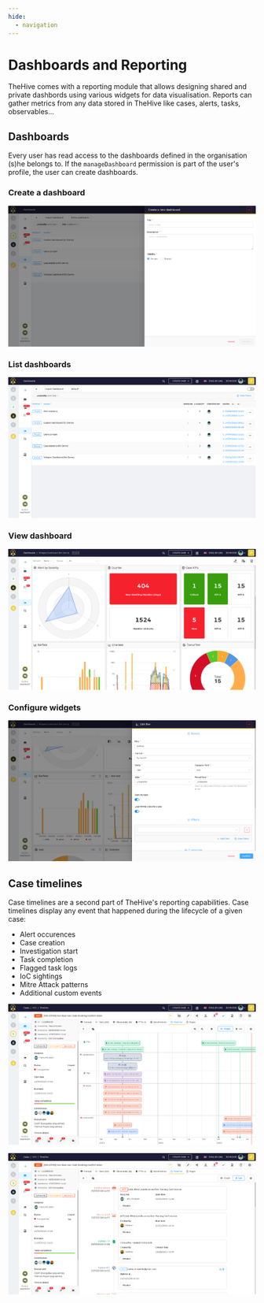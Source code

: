 ```yaml
---
hide:
  - navigation
---
```


# Dashboards and Reporting

TheHive comes with a reporting module that allows designing shared and private dashbords using various widgets for data visualisation. Reports can gather metrics from any data stored in TheHive like cases, alerts, tasks, observables...

## Dashboards

Every user has read access to the dashboards defined in the organisation (s)he belongs to. If the `manageDashboard` permission is part of the user's profile, the user can create dashboards.

### Create a dashboard

![Create dashboard](../images/how-to/dashboards/dashboard-create.png)

### List dashboards

![List dashboards](../images/how-to/dashboards/dashboard-list.png)

### View dashboard

![View dashboard](../images/how-to/dashboards/dashboard-view.png)

### Configure widgets

![Configure widgets](../images/how-to/dashboards/dashboard-widget.png)

## Case timelines

Case timelines are a second part of TheHive's reporting capabilities. Case timelines display any event that happened during the lifecycle of a given case:

- Alert occurences
- Case creation
- Investigation start
- Task completion
- Flagged task logs
- IoC sightings
- Mitre Attack patterns
- Additional custom events

![Case timeline 1](../images/how-to/dashboards/case-timeline-1.png)

![Case timeline 2](../images/how-to/dashboards/case-timeline-2.png)